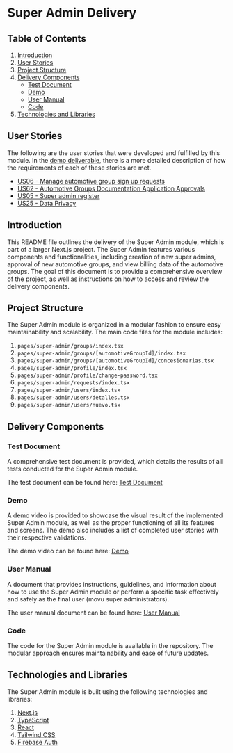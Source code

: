 # Super Admin Delivery

## Table of Contents

1. [Introduction](#introduction)
2. [User Stories](#user-stories)
3. [Project Structure](#project-structure)
4. [Delivery Components](#delivery-components)
   - [Test Document](#test-document)
   - [Demo](#demo)
   - [User Manual](#user-manual)
   - [Code](#code)
5. [Technologies and Libraries](#technologies-and-libraries)

## User Stories

The following are the user stories that were developed and fulfilled by this module. In the [demo deliverable](./Delivery/Demo.md), there is a more detailed description of how the requirements of each of these stories are met.

- [US06 - Manage automotive group sign up requests](https://github.com/IvanDLar/MOVU-Docs/milestone/42)
- [US62 - Automotive Groups Documentation Application Approvals](https://github.com/IvanDLar/MOVU-Docs/milestone/64)
- [US05 - Super admin register](https://github.com/IvanDLar/MOVU-Docs/milestone/38)
- [US25 - Data Privacy](https://github.com/IvanDLar/MOVU-Docs/milestone/7)

## Introduction

This README file outlines the delivery of the Super Admin module, which is part of a larger Next.js project. The Super Admin features various components and functionalities, including creation of new super admins, approval of new automotive groups, and view billing data of the automotive groups. The goal of this document is to provide a comprehensive overview of the project, as well as instructions on how to access and review the delivery components.

## Project Structure

The Super Admin module is organized in a modular fashion to ensure easy maintainability and scalability. The main code files for the module includes:

1. `pages/super-admin/groups/index.tsx`
2. `pages/super-admin/groups/[automotiveGroupId]/index.tsx`
3. `pages/super-admin/groups/[automotiveGroupId]/concesionarias.tsx`
4. `pages/super-admin/profile/index.tsx`
5. `pages/super-admin/profile/change-password.tsx`
6. `pages/super-admin/requests/index.tsx`
7. `pages/super-admin/users/index.tsx`
8. `pages/super-admin/users/detalles.tsx`
9. `pages/super-admin/users/nuevo.tsx`

## Delivery Components

### Test Document

A comprehensive test document is provided, which details the results of all tests conducted for the Super Admin module.

The test document can be found here: [Test Document](./Delivery/TestDocument.md)

### Demo

A demo video is provided to showcase the visual result of the implemented Super Admin module, as well as the proper functioning of all its features and screens. The demo also includes a list of completed user stories with their respective validations.

The demo video can be found here: [Demo](./Delivery/Demo.md)

### User Manual

A document that provides instructions, guidelines, and information about how to use the Super Admin module or perform a specific task effectively and safely as the final user (movu super administrators).

The user manual document can be found here: [User Manual](./Delivery/UserManual.md)

### Code

The code for the Super Admin module is available in the repository. The modular approach ensures maintainability and ease of future updates.

## Technologies and Libraries

The Super Admin module is built using the following technologies and libraries:

1. [Next.js](https://nextjs.org/)
2. [TypeScript](https://www.typescriptlang.org/)
3. [React](https://reactjs.org/)
4. [Tailwind CSS](https://tailwindcss.com/)
5. [Firebase Auth](https://firebase.google.com/docs/auth)
